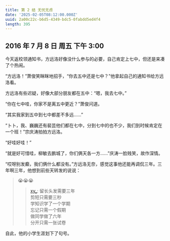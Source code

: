 ```yaml
---
title: 第 2 结 无忧无虑
date: '2025-02-05T08:12:00.000Z'
uuid: 2a00c22c-b6d5-4349-bdc5-0fabdd5ed4f4
length: 395
---
```

## 2016 年 7 月 8 日  周五  下午 3:00

今天返校领通知书，方远洛好像没什么参与的必要，自己肯定上七中，但还是来凑了个热闹。

“方远洛！”萧俊笑眯眯地招手，“你去五中还是七中？”他拿起自己的通知书给方远洛看。

方远洛有些迟疑，好像大部分朋友都在五中：“嗯，我去七中。”

“你在七中哇，你家不是离五中更近？”萧俊问道。

“其实我家到五中到七中都差不多远……”

“卜卜，我、巍巍还有裴芸他们都在七中，分到七中的也不少，我们到时候肯定在一个班！”宗庆涛拍拍方远洛。

“好哇好哇！”

“就是好可惜哇，柳敏去鹏城了，你们俩天各一方……”庆涛一脸贱笑，故作深情。

“哎呀别发癫，我们俩什么都没有。”方远洛无奈，感觉这事他还能再调侃三年。三年啊三年，他想到前些天转发的说说：

> 😭😭😭
>> [xy_](#2016-年-7-月-8-日--周五--下午-300): 留长头发需要三年  
>> 剪短只需要三秒  
>> 学知识学了一个学期  
>> 忘记只需一个假期  
>> 做同学做了六年  
>> 分开只需一张试卷

自此，他的小学生涯划下了句号。
